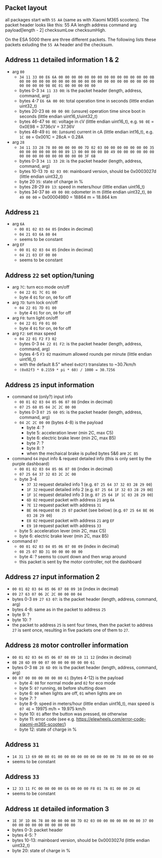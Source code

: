 ## Packet layout
all packages start with `55 AA` (same as with Xiaomi M365 scooters).
The packet header looks like this:
55 AA length address command arg payload[length - 2] checksumLow checksumHigh.

On the ESA 5000 there are three different packets. The following lists these
packets exluding the `55 AA` header and the checksum.

## Address `11` detailed information 1 & 2
- arg `00`
    - `34 11 33 00 E6 6A 00 00 00 00 00 00 00 00 00 00 00 00 00 00 0B 00 00 00 00 00 00 00 00 00 00 00 00 00 00 00 00 00 00 00 00 00 00 00 00 00 98 0E 01 00 00 00 00 00`
    - bytes 0-3 `34 11 33 00`: is the packet header (length, address, command, arg)
    - bytes 4-7 `E6 6A 00 00`: total operation time in seconds (little endian uint32_t)
    - bytes 20-23 `0B 00 00 00`: (unsure) operation time since boot in seconds (little endian uint16_t/uint32_t)
    - bytes 46-47 `98 0E`: voltage in cV (little endian uint16_t), e.g. `98 0E` = 0x0E98 = 3736cV = 37.36V
    - bytes 48-49 `01 00`: (unsure) current in cA (little endian int16_t), e.g. `1C 00` = 0x001C = 28cA = 0.28A
- arg `28`
    - `34 11 33 28 78 80 00 00 00 00 7D 02 03 00 00 00 00 00 00 00 35 00 00 00 00 00 00 00 89 13 00 00 00 00 B0 49 00 00 00 00 00 00 00 00 00 00 00 00 00 00 00 00 3F 6B`
    - bytes 0-3 `34 11 33 28`: is the packet header (length, address, command, arg)
    - bytes 10-13 `7D 02 03 00`: mainboard version, should be 0x0003027d (little endian uint32_t)
    - byte 20 `35`: state of charge in %
    - bytes 28-29 `89 13`: speed in meters/hour (little endian uint16_t)
    - bytes 34-37 `B0 49 00 00`: odometer in m (little endian uint32_t), `B0 49 00 00` = 0x000049B0 = 18864 m = 18.864 km

## Address `21`
- arg `6A`
    - `00 01 02 03 04 05` (index in decimal)
    - `04 21 03 6A 80 04`
    - seems to be constant
- arg `EF`
    - `00 01 02 03 04 05` (index in decimal)
    - `04 21 03 EF 00 00`
    - seems to be constant

## Address `22` set option/tuning
- arg `7C`: turn eco mode on/off
    - `04 22 01 7C 01 00`
    - byte 4 `01` for on, `00` for off
- arg `7D`: turn lock on/off
    - `04 22 01 7D 01 00`
    - byte 4 `01` for on, `00` for off
- arg `F0`: turn light on/off
    - `04 22 01 F0 01 00`
    - byte 4 `01` for on, `00` for off
- arg `F2`: set max speed
    - `04 22 01 F2 F3 02`
    - bytes 0-3 `04 22 01 F2`: is the packet header (length, address, command, arg)
    - bytes 4-5 `F3 02` maximum allowed rounds per minute (little endian uint16_t)
    - with the default 8.5" wheel `0x02f3` translates to ~30.7km/h
    - `(0x02f3 * 0.2159 * pi * 60) / 1000 = 30.7256`

## Address `25` input information
- command `60` (only?) input info
    - `00 01 02 03 04 05 06 07 08` (index in decimal)
    - `07 25 60 05 04 2C 2C 00 00`
    - bytes 0-3 `07 25 60 05`: is the packet header (length, address, command, arg)
    - `04 2C 2C 00 00` (bytes 4-8) is the payload
        - byte 4: ?
        - byte 5: acceleration lever (min 2C, max C5)
        - byte 6: electric brake lever (min 2C, max B5)
        - byte 7: ?
        - byte 8: ?
        - when the mechaical brake is pulled bytes 5&6 are `2C B5`
- command `64` input info & request detailed info (this is only sent by the purple dashboard)
    - `00 01 02 03 04 05 06 07 08` (index in decimal)
    - `07 25 64 37 32 03 2C 2C 00`
    - byte 3-4
        - `37 32` request detailed info 1 (e.g. `07 25 64 37 32 03 28 29 00`)
        - `1F 32` request detailed info 2 (e.g. `07 25 64 1F 32 03 28 29 00`)
        - `1F 1C` request detailed info 3 (e.g. `07 25 64 1F 1C 03 28 29 00`)
        - `6D 02` request packet with address `21` arg `6A`
        - `7E 12` request packet with address `31`
        - `BE 06` request `08 25 07` packet (see below) (e.g. `07 25 64 BE 06 03 28 29 00`)
        - `E8 02` request  packet with address `21` arg `EF`
        - `E9 10` request packet with address `33`
    - byte 5: acceleration lever (min 2C, max C5)
    - byte 6: electric brake lever (min 2C, max B5)
- command `07`
    - `00 01 02 03 04 05 06 07 08 09` (index in decimal)
    - `08 25 07 BD 31 00 00 00 00 00`
    - byte 4: ? seems to count down and then wrap around
    - this packet is sent by the motor controller, not the dashboard

## Address `27` input information 2
- `00 01 02 03 04 05 06 07 08 09 10` (index in decimal)
- `09 27 63 07 06 2C 2C 00 00 00 04`
- bytes 0-3 `09 27 63 07`: is the packet header (length, address, command, arg)
- bytes 4-8: same as in the packet to address `25`
- byte 9: ?
- byte 10: ?
- the packet to address `25` is sent four times, then the packet to address `27`
is sent once, resulting in five packets one of them to `27`.

## Address `28` motor controller information
- `00 01 02 03 04 05 06 07 08 09 10 11 12` (index in decimal)
- `0B 28 6D 09 00 07 00 00 00 00 00 00 61`
- bytes 0-3 `0B 28 6D 09`: is the packet header (length, address, command, arg)
- `00 07 00 00 00 00 00 00 61` (bytes 4-12) is the payload
  - byte 4: `00` for normal mode and `02` for eco mode
  - byte 5: `07` running, `08` before shutting down
  - byte 6: `00` when lights are off, `01` when lights are on
  - byte 7: ?
  - byte 8-9: speed in meters/hour (little endian uint16_t), max speed is `07 4E` = 19975 m/h = 19.975 km/h
  - byte 10: `01` after the button was pressed, `00` otherwise
  - byte 11: error code (see e.g. https://elewheels.com/error-code-xiaomi-m365-scooter/)
  - byte 12: state of charge in %

## Address `31`
- `14 31 13 69 00 00 01 00 00 00 00 00 00 00 00 00 78 80 00 00 00 00`
- seems to be constant

## Address `33`
- `12 33 11 FC 00 00 00 00 E6 00 00 00 F8 01 7A 01 00 00 20 4E`
- seems to be constant

## Address `1E` detailed information 3
- `1E 3F 1D 06 78 80 00 00 00 00 7D 02 03 00 00 00 00 00 00 00 37 00 00 00 00 00 00 00 00 00 00 00`
- bytes 0-3: packet header
- bytes 4-5: ?
- bytes 10-13: mainboard version, should be 0x0003027d (little endian uint32_t)
- byte 20: state of charge in %
